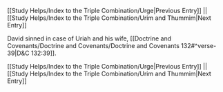 [[Study Helps/Index to the Triple Combination/Urge|Previous Entry]]  ||  [[Study Helps/Index to the Triple Combination/Urim and Thummim|Next Entry]]

 David sinned in case of Uriah and his wife, [[Doctrine and Covenants/Doctrine and Covenants/Doctrine and Covenants 132#^verse-39|D&C 132:39]].

[[Study Helps/Index to the Triple Combination/Urge|Previous Entry]]  ||  [[Study Helps/Index to the Triple Combination/Urim and Thummim|Next Entry]]
